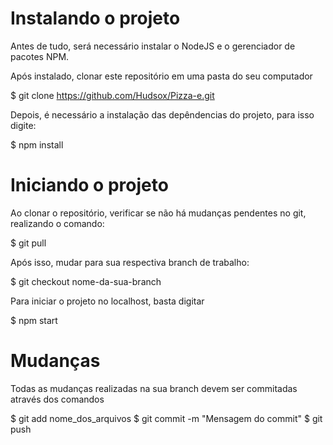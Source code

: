 # Instalando o projeto

Antes de tudo, será necessário instalar o NodeJS e o gerenciador de pacotes NPM.

Após instalado, clonar este repositório em uma pasta do seu computador

$ git clone https://github.com/Hudsox/Pizza-e.git

Depois, é necessário a instalação das depêndencias do projeto, para isso digite:

$ npm install

# Iniciando o projeto

Ao clonar o repositório, verificar se não há mudanças pendentes no git, realizando o comando:

$ git pull

Após isso, mudar para sua respectiva branch de trabalho:

$ git checkout nome-da-sua-branch

Para iniciar o projeto no localhost, basta digitar

$ npm start

# Mudanças

Todas as mudanças realizadas na sua branch devem ser commitadas através dos comandos

$ git add nome_dos_arquivos
$ git commit -m "Mensagem do commit"
$ git push
